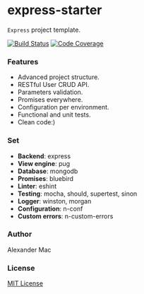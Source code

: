 # express-starter
`Express` project template.

[![Build Status](https://travis-ci.org/AlexanderMac/express-starter.svg?branch=master)](https://travis-ci.org/AlexanderMac/express-starter)
[![Code Coverage](https://codecov.io/gh/AlexanderMac/express-starter/branch/master/graph/badge.svg)](https://codecov.io/gh/AlexanderMac/express-starter)

### Features
- Advanced project structure.
- RESTful User CRUD API.
- Parameters validation.
- Promises everywhere.
- Configuration per environment.
- Functional and unit tests.
- Clean code:)

### Set
- **Backend**: express
- **View engine**: pug
- **Database**: mongodb
- **Promises**: bluebird
- **Linter**: eshint
- **Testing**: mocha, should, supertest, sinon
- **Logger**: winston, morgan
- **Configuration**: n-conf
- **Custom errors**: n-custom-errors

### Author
Alexander Mac

### License
[MIT License](license)
